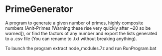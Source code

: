 # PrimeGenerator
A program to generate a given number of primes, highly composite numbers (Anit-Primes [Warning these rise very quickly after ~20 so be warned]), or find the factors of any number and export the lists generated to a .csv file (You can rename to .txt without breaking anything).

To launch the program extract node_modules.7z and run RunProgram.bat

